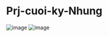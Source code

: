 # Prj-cuoi-ky-Nhung
![image](https://github.com/user-attachments/assets/99c6893f-2c4b-4feb-995f-78991a0aa6b9)
![image](https://github.com/user-attachments/assets/c1432eb1-8247-457d-a24e-78f7bc2eb3e0)

